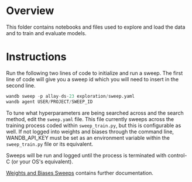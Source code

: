 # Overview

This folder contains notebooks and files used to explore and load the data
and to train and evaluate models.

# Instructions

Run the following two lines of code to initialize and run a sweep. The first
line of code will give you a sweep id which you will need to insert in the
second line.
```python
wandb sweep -p allay-ds-23 exploration/sweep.yaml
wandb agent USER/PROJECT/SWEEP_ID
```

To tune what hyperparameters are being searched across and the search method,
edit the `sweep.yaml` file. This file currently sweeps across the training
process coded within `sweep_train.py`, but this is configurable as well. If not
logged into weights and biases through the command line, WANDB_API_KEY
must be set as an environment variable within the `sweep_train.py` file
or its equivalent.

Sweeps will be run and logged until the process
is terminated with control-C (or your OS's equivalent).

[Weights and Biases Sweeps](https://docs.wandb.com/sweeps/) contains further
documentation.
